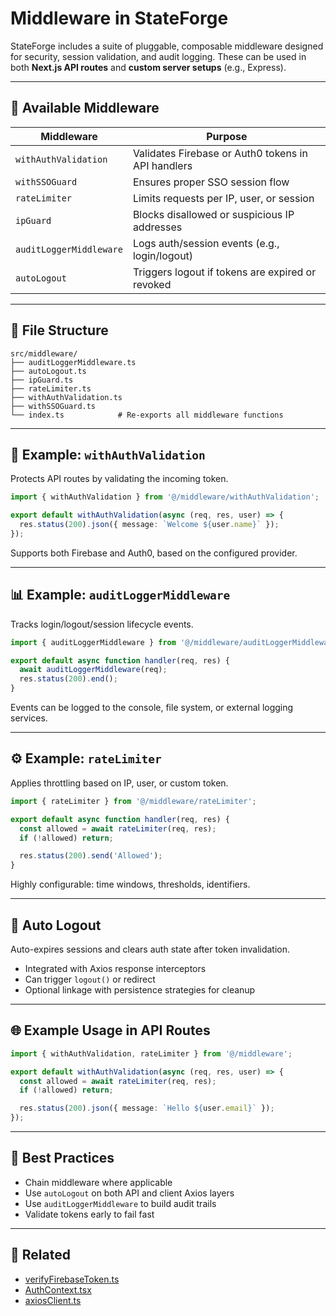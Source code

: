 # Middleware in StateForge

StateForge includes a suite of pluggable, composable middleware designed for security, session validation, and audit logging. These can be used in both **Next.js API routes** and **custom server setups** (e.g., Express).

---

## 🧩 Available Middleware

| Middleware               | Purpose                                                 |
|--------------------------|---------------------------------------------------------|
| `withAuthValidation`     | Validates Firebase or Auth0 tokens in API handlers      |
| `withSSOGuard`           | Ensures proper SSO session flow                         |
| `rateLimiter`            | Limits requests per IP, user, or session                |
| `ipGuard`                | Blocks disallowed or suspicious IP addresses            |
| `auditLoggerMiddleware`  | Logs auth/session events (e.g., login/logout)           |
| `autoLogout`             | Triggers logout if tokens are expired or revoked        |

---

## 📁 File Structure

```
src/middleware/
├── auditLoggerMiddleware.ts
├── autoLogout.ts
├── ipGuard.ts
├── rateLimiter.ts
├── withAuthValidation.ts
├── withSSOGuard.ts
└── index.ts            # Re-exports all middleware functions
```

---

## 🔐 Example: `withAuthValidation`

Protects API routes by validating the incoming token.

```ts
import { withAuthValidation } from '@/middleware/withAuthValidation';

export default withAuthValidation(async (req, res, user) => {
  res.status(200).json({ message: `Welcome ${user.name}` });
});
```

Supports both Firebase and Auth0, based on the configured provider.

---

## 📊 Example: `auditLoggerMiddleware`

Tracks login/logout/session lifecycle events.

```ts
import { auditLoggerMiddleware } from '@/middleware/auditLoggerMiddleware';

export default async function handler(req, res) {
  await auditLoggerMiddleware(req);
  res.status(200).end();
}
```

Events can be logged to the console, file system, or external logging services.

---

## ⚙️ Example: `rateLimiter`

Applies throttling based on IP, user, or custom token.

```ts
import { rateLimiter } from '@/middleware/rateLimiter';

export default async function handler(req, res) {
  const allowed = await rateLimiter(req, res);
  if (!allowed) return;

  res.status(200).send('Allowed');
}
```

Highly configurable: time windows, thresholds, identifiers.

---

## 🔁 Auto Logout

Auto-expires sessions and clears auth state after token invalidation.

- Integrated with Axios response interceptors
- Can trigger `logout()` or redirect
- Optional linkage with persistence strategies for cleanup

---

## 🌐 Example Usage in API Routes

```ts
import { withAuthValidation, rateLimiter } from '@/middleware';

export default withAuthValidation(async (req, res, user) => {
  const allowed = await rateLimiter(req, res);
  if (!allowed) return;

  res.status(200).json({ message: `Hello ${user.email}` });
});
```

---

## 🔧 Best Practices

- Chain middleware where applicable
- Use `autoLogout` on both API and client Axios layers
- Use `auditLoggerMiddleware` to build audit trails
- Validate tokens early to fail fast

---

## 🔗 Related

- [verifyFirebaseToken.ts](../lib/verifyFirebaseToken.ts)
- [AuthContext.tsx](../context/auth/AuthContext.tsx)
- [axiosClient.ts](../lib/axiosClient.ts)